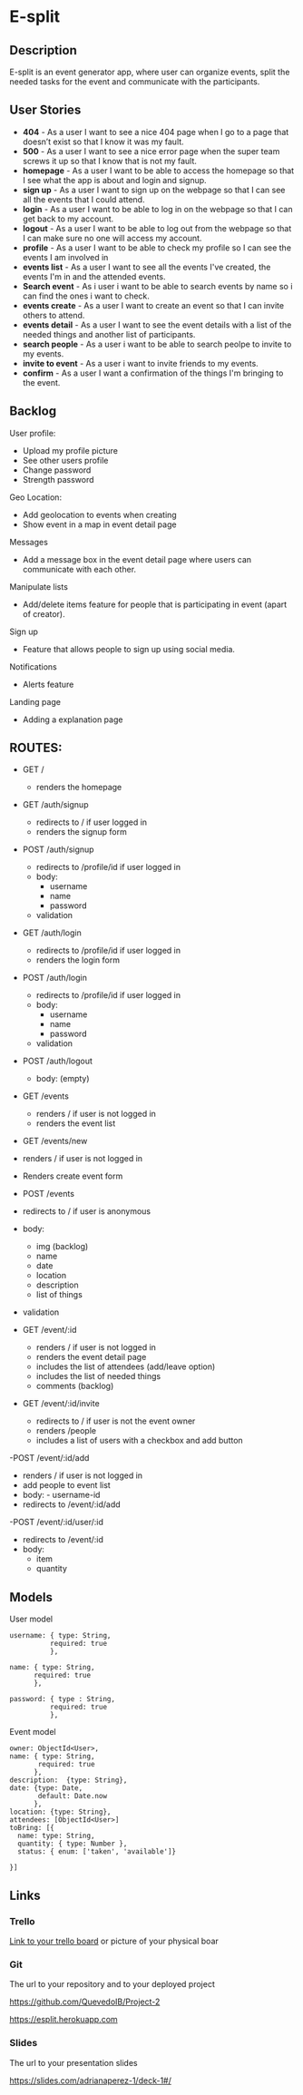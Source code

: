 # E-split

## Description

E-split is an event generator app, where user can organize events, split the needed tasks for the event and communicate with the participants.
 
## User Stories

- **404** - As a user I want to see a nice 404 page when I go to a page that doesn’t exist so that I know it was my fault.
- **500** - As a user I want to see a nice error page when the super team screws it up so that I know that is not my fault.
- **homepage** - As a user I want to be able to access the homepage so that I see what the app is about and login and signup.
- **sign up** - As a user I want to sign up on the webpage so that I can see all the events that I could attend.
- **login** - As a user I want to be able to log in on the webpage so that I can get back to my account.
- **logout** - As a user I want to be able to log out from the webpage so that I can make sure no one will access my account.
- **profile** - As a user I want to be able to check my profile so I can see the events I am involved in
- **events list** - As a user I want to see all the events I've created, the events I'm in and the attended events.
- **Search event** - As i user i want to be able to search events by name so i can find the ones i want to check.
- **events create** - As a user I want to create an event so that I can invite others to attend.
- **events detail** - As a user I want to see the event details with a list of the needed things and another list of participants.
- **search people** - As a user i want to be able to search peolpe to invite to my events.
- **invite to event** - As a user i want to invite friends to my events.
- **confirm** - As a user I want a confirmation of the things I'm bringing to the event.

## Backlog

User profile:
- Upload my profile picture
- See other users profile
- Change password
- Strength password

Geo Location:
- Add geolocation to events when creating
- Show event in a map in event detail page

 Messages
- Add a message box in the event detail page where users can communicate with each other.

 Manipulate lists
- Add/delete items feature for people that is participating in event (apart of creator).

Sign up
- Feature that allows people to sign up using social media.

Notifications
- Alerts feature

Landing page
- Adding a explanation page

## ROUTES:

- GET / 
  - renders the homepage
- GET /auth/signup
  - redirects to / if user logged in
  - renders the signup form
- POST /auth/signup
  - redirects to /profile/id if user logged in
  - body:
    - username
    - name
    - password
   - validation
- GET /auth/login
  - redirects to /profile/id if user logged in
  - renders the login form
- POST /auth/login
  - redirects to /profile/id if user logged in
  - body:
    - username
    - name
    - password
   - validation
- POST /auth/logout
  - body: (empty)

- GET /events
  - renders / if user is not logged in
  - renders the event list
  
 - GET /events/new
  - renders / if user is not logged in
  - Renders create event form
  
 - POST /events
  - redirects to / if user is anonymous
  - body: 
    - img (backlog)
    - name
    - date
    - location 
    - description
    - list of things
  - validation  
- GET /event/:id
  - renders / if user is not logged in
  - renders the event detail page
  - includes the list of attendees (add/leave option)
  - includes the list of needed things
  - comments (backlog)
  
- GET /event/:id/invite
  - redirects to / if user is not the event owner
  - renders /people 
  - includes a list of users with a checkbox and add button
  
 -POST /event/:id/add
  - renders / if user is not logged in
  - add people to event list
   - body:
    - username-id
  - redirects to /event/:id/add
  
  -POST /event/:id/user/:id
  - redirects to /event/:id
  - body:
    - item
    - quantity


## Models

User model
 
```
username: { type: String,
          required: true
          },
          
name: { type: String,
      required: true
      },
          
password: { type : String,
          required: true
          },
```

Event model

```
owner: ObjectId<User>,
name: { type: String,
       required: true
      },
description:  {type: String},
date: {type: Date,
       default: Date.now
      },
location: {type: String},
attendees: [ObjectId<User>]
toBring: [{
  name: type: String,
  quantity: { type: Number },
  status: { enum: ['taken', 'available']}
  
}]
``` 

## Links

### Trello

[Link to your trello board](https://trello.com) or picture of your physical boar

### Git

The url to your repository and to your deployed project

https://github.com/QuevedoIB/Project-2

https://esplit.herokuapp.com

### Slides

The url to your presentation slides

https://slides.com/adrianaperez-1/deck-1#/
